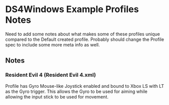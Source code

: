 # DS4Windows Example Profiles Notes

Need to add some notes about what makes some of these profiles unique compared
to the Default created profile. Probably should change the Profile spec to include some
more meta info as well.

## Notes

### Resident Evil 4 (Resident Evil 4.xml)

Profile has Gyro Mouse-like Joystick enabled and bound to Xbox LS with LT as the Gyro
trigger. This allows the Gyro to be used for aiming while allowing the input stick to
be used for movement.
